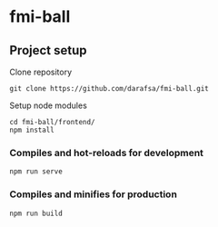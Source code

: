# fmi-ball

## Project setup

Clone repository
```
git clone https://github.com/darafsa/fmi-ball.git
```
Setup node modules
```
cd fmi-ball/frontend/
npm install
```

### Compiles and hot-reloads for development
```
npm run serve
```

### Compiles and minifies for production
```
npm run build
```
